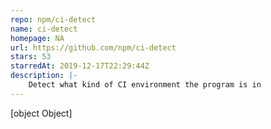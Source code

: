 ```yaml
---
repo: npm/ci-detect
name: ci-detect
homepage: NA
url: https://github.com/npm/ci-detect
stars: 53
starredAt: 2019-12-17T22:29:44Z
description: |-
    Detect what kind of CI environment the program is in
---
```


[object Object]
